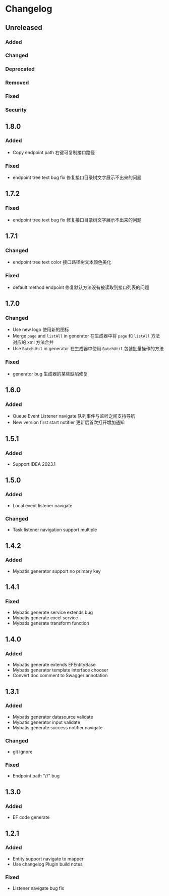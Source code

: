# Changelog

## Unreleased

### Added

### Changed

### Deprecated

### Removed

### Fixed

### Security

## 1.8.0

### Added
- Copy endpoint path 右键可复制接口路径

### Fixed
- endpoint tree text bug fix 修复接口目录树文字展示不出来的问题

## 1.7.2

### Fixed
- endpoint tree text bug fix 修复接口目录树文字展示不出来的问题

## 1.7.1

### Changed
- endpoint tree text color 接口路径树文本颜色美化

### Fixed
- default method endpoint 修复默认方法没有被读取到接口列表的问题

## 1.7.0

### Changed
- Use new logo 使用新的图标
- Merge `page` and `listAll` in generator 在生成器中将 `page` 和 `listAll` 方法对应的 xml 方法合并
- Use `BatchUtil` in generator 在生成器中使用 `BatchUtil` 包装批量操作的方法

### Fixed
- generator bug 生成器的某些缺陷修复

## 1.6.0

### Added
- Queue Event Listener navigate 队列事件与监听之间支持导航
- New version first start notifier 更新后首次打开增加通知

## 1.5.1

### Added
- Support IDEA 2023.1

## 1.5.0

### Added
- Local event listener navigate

### Changed
- Task listener navigation support multiple

## 1.4.2

### Added
- Mybatis generator support no primary key

## 1.4.1

### Fixed
- Mybatis generate service extends bug
- Mybatis generate excel service
- Mybatis generate transform function

## 1.4.0

### Added
- Mybatis generate extends EFEntityBase
- Mybatis generator template interface chooser
- Convert doc comment to Swagger annotation

## 1.3.1

### Added
- Mybatis generator datasource validate
- Mybatis generator input validate
- Mybatis generate success notifier navigate

### Changed
- git ignore

### Fixed
- Endpoint path "//" bug

## 1.3.0

### Added
- EF code generate

## 1.2.1

### Added
- Entity support navigate to mapper
- Use changelog Plugin build notes

### Fixed
- Listener navigate bug fix
